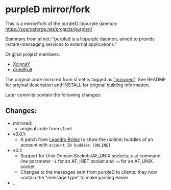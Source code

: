 # purpleD mirror/fork

This is a mirror/fork of the purpleD libpurple daemon:
https://sourceforge.net/projects/purpled/

Summary from sf.net:
"purpled is a libpurple daemon, aimed to provide instant-messaging services to
external applications."

Original project members:
* [XcinnaY](https://sourceforge.net/u/xcinnay/)
* [driedfruit](https://sourceforge.net/u/driedfruit/)

The original code mirrored from sf.net is tagged as
["mirrored"](https://github.com/hwipl/purpled/releases/tag/mirrored). See
README for original description and INSTALL for original building information.

Later commits contain the following changes:

## Changes:
* mirrored:
  * original code from sf.net
* v0.0.1:
  * A patch from [Leandro Britez](https://sourceforge.net/u/britinx/) to show
    the (online) buddies of an account with `account ID buddies [ONLINE]`
* v0.1:
  * Support for Unix Domain Sockets/AF\_UNIX sockets; use command line
    parameter `-i` for an AF\_INET socket and `-u` for an AF\_UNIX socket
  * Changes to the messages sent from purpleD to clients: they now contain the
    "message type" to make parsing easier
* ...

